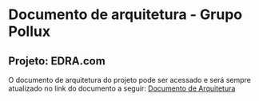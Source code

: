 # Documento de arquitetura - Grupo Pollux 
## Projeto: EDRA.com

O documento de arquitetura do projeto pode ser acessado e será sempre atualizado no link do documento a seguir: [Documento de Arquitetura](https://docs.google.com/document/d/1Gh22t8wL37Vxr-KyGA_H8bJehO3LruE4Woiwig54M9E/edit?usp=sharing)
